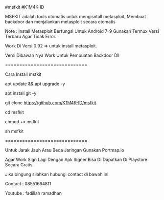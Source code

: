 #msfkit
#K1M4K-ID

MSFKIT adalah tools otomatis 
untuk mengisntall metasploit,
Membuat backdoor dan menjalankan metasploit 
secara otomatis

Note : Install Metasploit Berfungsi Untuk Android 7-9
Gunakan Termux Versi Terbaru Agar Tidak Error.

Work Di Versi 0.92 => untuk install metasploit.

Versi Dibawah Nya Work Untuk Pembuatan Backdoor Dll

=============================

Cara Install msfkit

apt update && apt upgrade -y

apt install git -y

git clone https://github.com/K1M4K-ID/msfkit

cd msfkit

chmod +x msfkit

sh msfkit

=============================

Untuk Jarak Jauh Arau Beda Jaringan 
Gunakan Portmap.io

Agar Work Sign Lagi Dengan Apk Signer.Bisa Di Dapatkan
Di Playstore Secara Gratis.

Jika bingung silahkan hubungi contact di bawah ini.

Contact : 08551664811

Youtube : fadillah ramadhan

